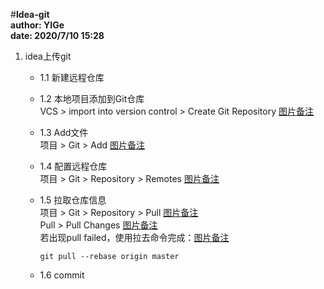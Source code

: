 #**Idea-git**  
**author: YIGe**  
**date: 2020/7/10 15:28**  

1. idea上传git  
    + 1.1 新建远程仓库  
    
    + 1.2 本地项目添加到Git仓库  
        VCS > import into version control > Create Git Repository [图片备注](./Image/create_repo.png)<br/>
        
    + 1.3 Add文件  
        项目 > Git > Add [图片备注](./Image/Add.png)<br/>
        
    + 1.4 配置远程仓库  
        项目 > Git > Repository > Remotes [图片备注](./Image/Remotes.png)<br/>
        
    + 1.5 拉取仓库信息  
        项目 > Git > Repository > Pull [图片备注](./Image/Pull.png)<br/>
        Pull > Pull Changes [图片备注](./Image/Pull-changes.png)<br/>
        若出现pull failed，使用拉去命令完成：[图片备注](./Image/Pull--rebase.png)<br/>
        ```shell script
        git pull --rebase origin master
        ```
     
    + 1.6 commit  
        